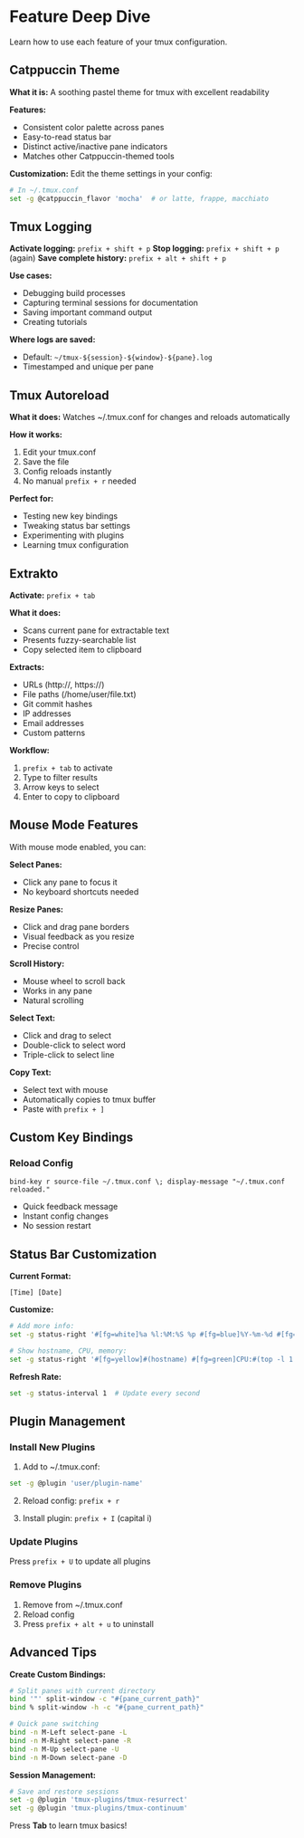 # Feature Deep Dive

Learn how to use each feature of your tmux configuration.

## Catppuccin Theme

**What it is:** A soothing pastel theme for tmux with excellent readability

**Features:**
- Consistent color palette across panes
- Easy-to-read status bar
- Distinct active/inactive pane indicators
- Matches other Catppuccin-themed tools

**Customization:**
Edit the theme settings in your config:
```bash
# In ~/.tmux.conf
set -g @catppuccin_flavor 'mocha'  # or latte, frappe, macchiato
```

## Tmux Logging

**Activate logging:** `prefix + shift + p`
**Stop logging:** `prefix + shift + p` (again)
**Save complete history:** `prefix + alt + shift + p`

**Use cases:**
- Debugging build processes
- Capturing terminal sessions for documentation
- Saving important command output
- Creating tutorials

**Where logs are saved:**
- Default: `~/tmux-${session}-${window}-${pane}.log`
- Timestamped and unique per pane

## Tmux Autoreload

**What it does:** Watches ~/.tmux.conf for changes and reloads automatically

**How it works:**
1. Edit your tmux.conf
2. Save the file
3. Config reloads instantly
4. No manual `prefix + r` needed

**Perfect for:**
- Testing new key bindings
- Tweaking status bar settings
- Experimenting with plugins
- Learning tmux configuration

## Extrakto

**Activate:** `prefix + tab`

**What it does:**
- Scans current pane for extractable text
- Presents fuzzy-searchable list
- Copy selected item to clipboard

**Extracts:**
- URLs (http://, https://)
- File paths (/home/user/file.txt)
- Git commit hashes
- IP addresses
- Email addresses
- Custom patterns

**Workflow:**
1. `prefix + tab` to activate
2. Type to filter results
3. Arrow keys to select
4. Enter to copy to clipboard

## Mouse Mode Features

With mouse mode enabled, you can:

**Select Panes:**
- Click any pane to focus it
- No keyboard shortcuts needed

**Resize Panes:**
- Click and drag pane borders
- Visual feedback as you resize
- Precise control

**Scroll History:**
- Mouse wheel to scroll back
- Works in any pane
- Natural scrolling

**Select Text:**
- Click and drag to select
- Double-click to select word
- Triple-click to select line

**Copy Text:**
- Select text with mouse
- Automatically copies to tmux buffer
- Paste with `prefix + ]`

## Custom Key Bindings

### Reload Config
```
bind-key r source-file ~/.tmux.conf \; display-message "~/.tmux.conf reloaded."
```
- Quick feedback message
- Instant config changes
- No session restart

## Status Bar Customization

**Current Format:**
```
[Time] [Date]
```

**Customize:**
```bash
# Add more info:
set -g status-right '#[fg=white]%a %l:%M:%S %p #[fg=blue]%Y-%m-%d #[fg=green]#H'

# Show hostname, CPU, memory:
set -g status-right '#[fg=yellow]#(hostname) #[fg=green]CPU:#(top -l 1 | grep "CPU usage" | awk "{print \$3}")'
```

**Refresh Rate:**
```bash
set -g status-interval 1  # Update every second
```

## Plugin Management

### Install New Plugins

1. Add to ~/.tmux.conf:
```bash
set -g @plugin 'user/plugin-name'
```

2. Reload config: `prefix + r`

3. Install plugin: `prefix + I` (capital i)

### Update Plugins

Press `prefix + U` to update all plugins

### Remove Plugins

1. Remove from ~/.tmux.conf
2. Reload config
3. Press `prefix + alt + u` to uninstall

## Advanced Tips

**Create Custom Bindings:**
```bash
# Split panes with current directory
bind '"' split-window -c "#{pane_current_path}"
bind % split-window -h -c "#{pane_current_path}"

# Quick pane switching
bind -n M-Left select-pane -L
bind -n M-Right select-pane -R
bind -n M-Up select-pane -U
bind -n M-Down select-pane -D
```

**Session Management:**
```bash
# Save and restore sessions
set -g @plugin 'tmux-plugins/tmux-resurrect'
set -g @plugin 'tmux-plugins/tmux-continuum'
```

Press **Tab** to learn tmux basics!
